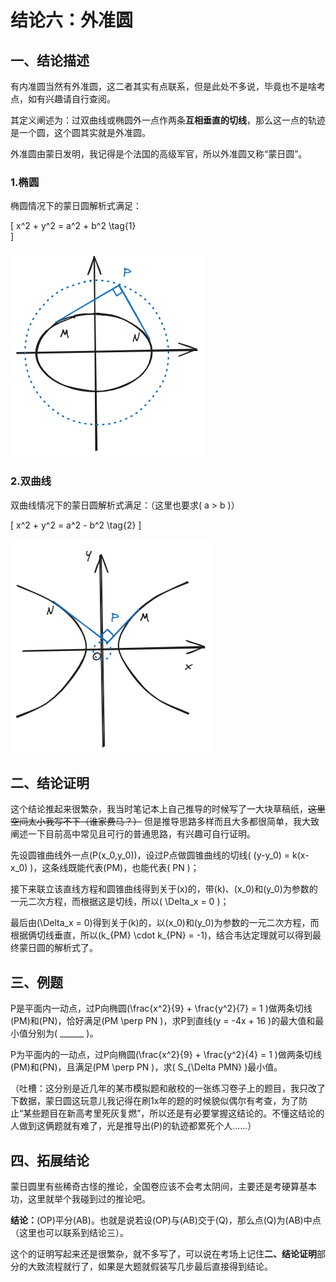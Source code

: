 # 结论六：外准圆

## 一、结论描述

有内准圆当然有外准圆，这二者其实有点联系，但是此处不多说，毕竟也不是啥考点，如有兴趣请自行查阅。

其定义阐述为：过双曲线或椭圆外一点作两条**互相垂直的切线**，那么这一点的轨迹是一个圆，这个圆其实就是外准圆。

外准圆由蒙日发明，我记得是个法国的高级军官，所以外准圆又称“蒙日圆”。

### 1.椭圆

椭圆情况下的蒙日圆解析式满足：

\[
x^2 + y^2 = a^2 + b^2 \tag{1}   
\]

![6_1](img/6_1.png)

### 2.双曲线

双曲线情况下的蒙日圆解析式满足：（这里也要求\( a > b \)）

\[
x^2 + y^2 = a^2 - b^2 \tag{2}
\]

![6_2](img/6_2.png)

## 二、结论证明

这个结论推起来很繁杂，我当时笔记本上自己推导的时候写了一大块草稿纸，~~这里空间太小我写不下（谁家费马？）~~ 但是推导思路多样而且大多都很简单，我大致阐述一下目前高中常见且可行的普通思路，有兴趣可自行证明。

先设圆锥曲线外一点\(P(x_0,y_0)\)，设过P点做圆锥曲线的切线\( (y-y_0) = k(x-x_0) \)，这条线既能代表\(PM\)，也能代表\( PN \)；

接下来联立该直线方程和圆锥曲线得到关于\(x\)的，带\(k\)、\(x_0\)和\(y_0\)为参数的一元二次方程，而根据这是切线，所以\( \Delta_x = 0 \)；

最后由\(\Delta_x = 0\)得到关于\(k\)的，以\(x_0\)和\(y_0\)为参数的一元二次方程，而根据俩切线垂直，所以\(k_{PM} \cdot k_{PN} = -1\)，结合韦达定理就可以得到最终蒙日圆的解析式了。

## 三、例题

P是平面内一动点，过P向椭圆\(\frac{x^2}{9} + \frac{y^2}{7} = 1 \)做两条切线\(PM\)和\(PN\)，恰好满足\(PM \perp PN \)，求P到直线\(y = -4x + 16 \)的最大值和最小值分别为\( \_\_\_\_\_\_ \)。

P为平面内的一动点，过P向椭圆\(\frac{x^2}{9} + \frac{y^2}{4} = 1 \)做两条切线\(PM\)和\(PN\)，且满足\(PM \perp PN \)，求\( S_{\Delta PMN} \)最小值。

（吐槽：这分别是近几年的某市模拟题和敝校的一张练习卷子上的题目，我只改了下数据，蒙日圆这玩意儿我记得在刷1x年的题的时候貌似偶尔有考查，为了防止“某些题目在新高考里死灰复燃”，所以还是有必要掌握这结论的。不懂这结论的人做到这俩题就有难了，光是推导出\(P\)的轨迹都累死个人......）

## 四、拓展结论

蒙日圆里有些稀奇古怪的推论，全国卷应该不会考太阴间，主要还是考硬算基本功，这里就举个我碰到过的推论吧。

**结论：**\(OP\)平分\(AB\)。也就是说若设\(OP\)与\(AB\)交于\(Q\)，那么点\(Q\)为\(AB\)中点（这里也可以联系到结论三）。

这个的证明写起来还是很繁杂，就不多写了，可以说在考场上记住**二、结论证明**部分的大致流程就行了，如果是大题就假装写几步最后直接得到结论。